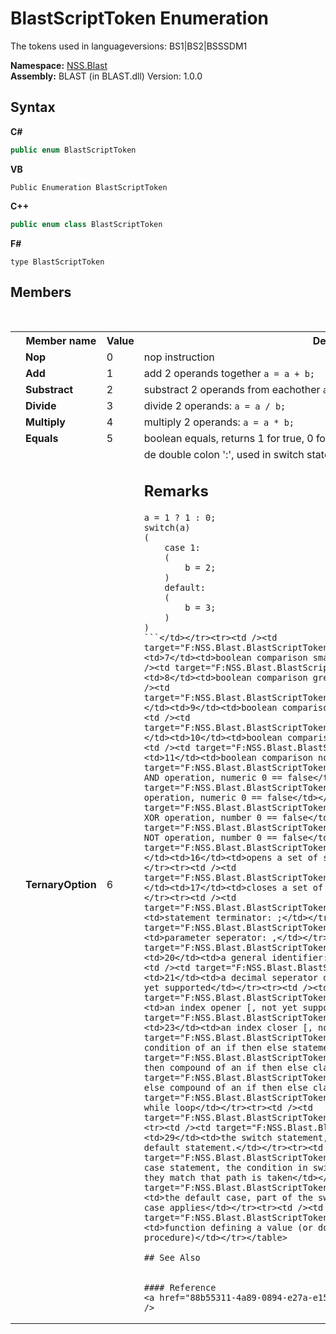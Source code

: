 # BlastScriptToken Enumeration
 

The tokens used in languageversions: BS1|BS2|BSSSDM1

**Namespace:**&nbsp;<a href="88b55311-4a89-0894-e27a-e157e443c7f7.md">NSS.Blast</a><br />**Assembly:**&nbsp;BLAST (in BLAST.dll) Version: 1.0.0

## Syntax

**C#**<br />
``` C#
public enum BlastScriptToken
```

**VB**<br />
``` VB
Public Enumeration BlastScriptToken
```

**C++**<br />
``` C++
public enum class BlastScriptToken
```

**F#**<br />
``` F#
type BlastScriptToken
```


## Members
&nbsp;<table><tr><th></th><th>Member name</th><th>Value</th><th>Description</th></tr><tr><td /><td target="F:NSS.Blast.BlastScriptToken.Nop">**Nop**</td><td>0</td><td>nop instruction</td></tr><tr><td /><td target="F:NSS.Blast.BlastScriptToken.Add">**Add**</td><td>1</td><td>add 2 operands together `a = a + b;`</td></tr><tr><td /><td target="F:NSS.Blast.BlastScriptToken.Substract">**Substract**</td><td>2</td><td>substract 2 operands from eachother `a = a - b;`</td></tr><tr><td /><td target="F:NSS.Blast.BlastScriptToken.Divide">**Divide**</td><td>3</td><td>divide 2 operands: `a = a / b;`</td></tr><tr><td /><td target="F:NSS.Blast.BlastScriptToken.Multiply">**Multiply**</td><td>4</td><td>multiply 2 operands: `a = a * b;`</td></tr><tr><td /><td target="F:NSS.Blast.BlastScriptToken.Equals">**Equals**</td><td>5</td><td>boolean equals, returns 1 for true, 0 for false; `a = a == b;`</td></tr><tr><td /><td target="F:NSS.Blast.BlastScriptToken.TernaryOption">**TernaryOption**</td><td>6</td><td>de double colon ':', used in switch statements and ternary operations: 

## Remarks

```
a = 1 ? 1 : 0; 
switch(a) 
(
    case 1: 
    (
        b = 2;
    )
    default: 
    (  
        b = 3;
    )
)
```</td></tr><tr><td /><td target="F:NSS.Blast.BlastScriptToken.SmallerThen">**SmallerThen**</td><td>7</td><td>boolean comparison smaller then, not including</td></tr><tr><td /><td target="F:NSS.Blast.BlastScriptToken.GreaterThen">**GreaterThen**</td><td>8</td><td>boolean comparison greater then, not including</td></tr><tr><td /><td target="F:NSS.Blast.BlastScriptToken.SmallerThenEquals">**SmallerThenEquals**</td><td>9</td><td>boolean comparison smaller then, including</td></tr><tr><td /><td target="F:NSS.Blast.BlastScriptToken.GreaterThenEquals">**GreaterThenEquals**</td><td>10</td><td>boolean comparison greater then, including</td></tr><tr><td /><td target="F:NSS.Blast.BlastScriptToken.NotEquals">**NotEquals**</td><td>11</td><td>boolean comparison not equals</td></tr><tr><td /><td target="F:NSS.Blast.BlastScriptToken.And">**And**</td><td>12</td><td>boolean AND operation, numeric 0 == false</td></tr><tr><td /><td target="F:NSS.Blast.BlastScriptToken.Or">**Or**</td><td>13</td><td>boolean OR operation, numeric 0 == false</td></tr><tr><td /><td target="F:NSS.Blast.BlastScriptToken.Xor">**Xor**</td><td>14</td><td>boolean XOR operation, number 0 == false</td></tr><tr><td /><td target="F:NSS.Blast.BlastScriptToken.Not">**Not**</td><td>15</td><td>boolean NOT operation, number 0 == false</td></tr><tr><td /><td target="F:NSS.Blast.BlastScriptToken.OpenParenthesis">**OpenParenthesis**</td><td>16</td><td>opens a set of statement(s): a compound | sequence</td></tr><tr><td /><td target="F:NSS.Blast.BlastScriptToken.CloseParenthesis">**CloseParenthesis**</td><td>17</td><td>closes a set of statement(s): a compound | sequence</td></tr><tr><td /><td target="F:NSS.Blast.BlastScriptToken.DotComma">**DotComma**</td><td>18</td><td>statement terminator: ;</td></tr><tr><td /><td target="F:NSS.Blast.BlastScriptToken.Comma">**Comma**</td><td>19</td><td>parameter seperator: ,</td></tr><tr><td /><td target="F:NSS.Blast.BlastScriptToken.Identifier">**Identifier**</td><td>20</td><td>a general identifier: values functions keywords</td></tr><tr><td /><td target="F:NSS.Blast.BlastScriptToken.Indexer">**Indexer**</td><td>21</td><td>a decimal seperator doubling as an indexer: . indexing is not yet supported</td></tr><tr><td /><td target="F:NSS.Blast.BlastScriptToken.IndexOpen">**IndexOpen**</td><td>22</td><td>an index opener [, not yet supported</td></tr><tr><td /><td target="F:NSS.Blast.BlastScriptToken.IndexClose">**IndexClose**</td><td>23</td><td>an index closer [, not yet supported</td></tr><tr><td /><td target="F:NSS.Blast.BlastScriptToken.If">**If**</td><td>24</td><td>the if condition of an if then else statement clause</td></tr><tr><td /><td target="F:NSS.Blast.BlastScriptToken.Then">**Then**</td><td>25</td><td>the then compound of an if then else clause</td></tr><tr><td /><td target="F:NSS.Blast.BlastScriptToken.Else">**Else**</td><td>26</td><td>the else compound of an if then else clause</td></tr><tr><td /><td target="F:NSS.Blast.BlastScriptToken.While">**While**</td><td>27</td><td>a while loop</td></tr><tr><td /><td target="F:NSS.Blast.BlastScriptToken.For">**For**</td><td>28</td><td /></tr><tr><td /><td target="F:NSS.Blast.BlastScriptToken.Switch">**Switch**</td><td>29</td><td>the switch statement, there must be at least 1 case or 1 default statement.</td></tr><tr><td /><td target="F:NSS.Blast.BlastScriptToken.Case">**Case**</td><td>30</td><td>the case statement, the condition in switch is matched to the value in case, if they match that path is taken</td></tr><tr><td /><td target="F:NSS.Blast.BlastScriptToken.Default">**Default**</td><td>31</td><td>the default case, part of the switch statement and chosen when no other case applies</td></tr><tr><td /><td target="F:NSS.Blast.BlastScriptToken.Function">**Function**</td><td>32</td><td>function defining a value (or does nothing to registers and is actually a procedure)</td></tr></table>

## See Also


#### Reference
<a href="88b55311-4a89-0894-e27a-e157e443c7f7.md">NSS.Blast Namespace</a><br />